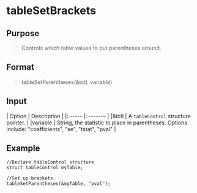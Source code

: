 # tableSetBrackets

## Purpose
> Controls which table values to put parentheses around.

## Format
> tableSetParentheses(&tctl, variable)

## Input
| Option | Description |
|: ----- |: ------- |
|&tctl  | A `tableControl` structure pointer. |
|variable | String, the statistic to place in parentheses. Options include: "coefficients", "se", "tstat", "pval" |

## Example
```
//Declare tableControl structure
struct tableControl myTable;

//Set up brackets
tableSetParentheses(&myTable, "pval");
```
